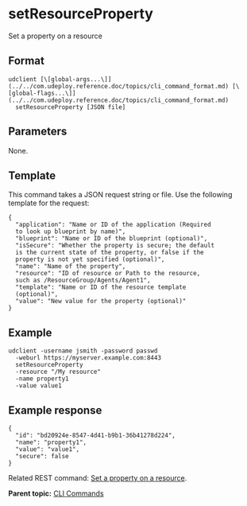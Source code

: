 # setResourceProperty

Set a property on a resource

## Format

```
udclient [\[global-args...\]](../../com.udeploy.reference.doc/topics/cli_command_format.md) [\[global-flags...\]](../../com.udeploy.reference.doc/topics/cli_command_format.md)
  setResourceProperty [JSON file]
```

## Parameters

None.

## Template

This command takes a JSON request string or file. Use the following template for the request:

```
{
  "application": "Name or ID of the application (Required 
  to look up blueprint by name)",
  "blueprint": "Name or ID of the blueprint (optional)",
  "isSecure": "Whether the property is secure; the default 
  is the current state of the property, or false if the 
  property is not yet specified (optional)",
  "name": "Name of the property",
  "resource": "ID of resource or Path to the resource, 
  such as /ResourceGroup/Agents/Agent1",
  "template": "Name or ID of the resource template 
  (optional)",
  "value": "New value for the property (optional)"
}

```

## Example

```
udclient -username jsmith -password passwd 
  -weburl https://myserver.example.com:8443
  setResourceProperty
  -resource "/My resource"
  -name property1
  -value value1
```

## Example response

```
{
  "id": "bd20924e-8547-4d41-b9b1-36b41278d224",
  "name": "property1",
  "value": "value1",
  "secure": false
}
```

Related REST command: [Set a property on a resource](rest_cli_resource_setproperty_put.md).

**Parent topic:** [CLI Commands](../../com.udeploy.reference.doc/topics/cli_commands.md)

